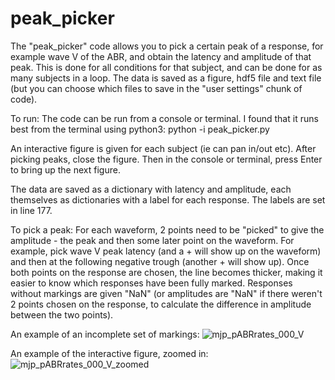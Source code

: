 # peak_picker
The "peak_picker" code allows you to pick a certain peak of a response, for example wave V of the ABR, and obtain the latency and amplitude of that peak. This is done for all conditions for that subject, and can be done for as many subjects in a loop. The data is saved as a figure, hdf5 file and text file (but you can choose which files to save in the "user settings" chunk of code).

To run: The code can be run from a console or terminal. I found that it runs best from the terminal using python3: python -i peak_picker.py

An interactive figure is given for each subject (ie can pan in/out etc). After picking peaks, close the figure. Then in the console or terminal, press Enter to bring up the next figure.

The data are saved as a dictionary with latency and amplitude, each themselves as dictionaries with a label for each response. The labels are set in line 177.

To pick a peak: For each waveform, 2 points need to be "picked" to give the amplitude - the peak and then some later point on the waveform. For example, pick wave V peak latency (and a + will show up on the waveform) and then at the following negative trough (another + will show up). Once both points on the response are chosen, the line becomes thicker, making it easier to know which responses have been fully marked. Responses without markings are given "NaN" (or amplitudes are "NaN" if there weren't 2 points chosen on the response, to calculate the difference in amplitude between the two points).

An example of an incomplete set of markings:
![mjp_pABRrates_000_V](https://user-images.githubusercontent.com/15331606/113761344-56a0fb80-96e5-11eb-9bc0-eb5fd7b738ec.png)

An example of the interactive figure, zoomed in:
![mjp_pABRrates_000_V_zoomed](https://user-images.githubusercontent.com/15331606/113761356-59035580-96e5-11eb-90c7-8f1be0413e6b.png)
